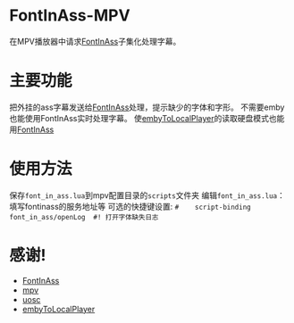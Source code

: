 # FontInAss-MPV

在MPV播放器中请求[FontInAss](https://github.com/RiderLty/fontInAss)子集化处理字幕。

# 主要功能

把外挂的ass字幕发送给[FontInAss](https://github.com/RiderLty/fontInAss)处理，提示缺少的字体和字形。
不需要emby也能使用FontInAss实时处理字幕。
使[embyToLocalPlayer](https://github.com/kjtsune/embyToLocalPlayer)的读取硬盘模式也能用[FontInAss](https://github.com/RiderLty/fontInAss)

# 使用方法

保存`font_in_ass.lua`到mpv配置目录的`scripts`文件夹
编辑`font_in_ass.lua`：填写fontinass的服务地址等
可选的快捷键设置: `#	script-binding font_in_ass/openLog	#! 打开字体缺失日志`

# 感谢!
- [FontInAss](https://github.com/RiderLty/fontInAss)
- [mpv](https://github.com/mpv-player/mpv)
- [uosc](https://github.com/tomasklaen/uosc)
- [embyToLocalPlayer](https://github.com/kjtsune/embyToLocalPlayer)